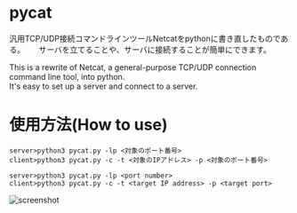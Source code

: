 # pycat
汎用TCP/UDP接続コマンドラインツールNetcatをpythonに書き直したものである。　　
サーバを立てることや、サーバに接続することが簡単にできます。  

This is a rewrite of Netcat, a general-purpose TCP/UDP connection command line tool, into python.  
It's easy to set up a server and connect to a server.  
# 使用方法(How to use)
```
server>python3 pycat.py -lp <対象のポート番号>
client>python3 pycat.py -c -t <対象のIPアドレス> -p <対象のポート番号>

```
```
server>python3 pycat.py -lp <port number>
client>python3 pycat.py -c -t <target IP address> -p <target port>
```

![screenshot](https://user-images.githubusercontent.com/52772923/81173356-e1abda00-8fda-11ea-8ee9-c592097d353b.png)
